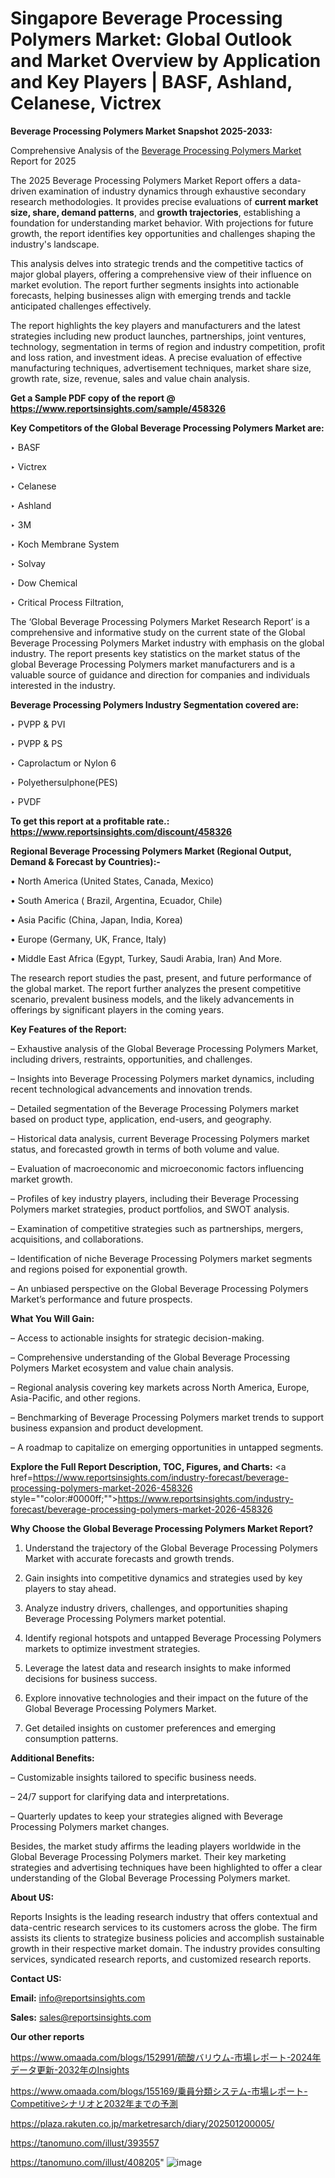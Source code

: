 # Singapore Beverage Processing Polymers Market: Global Outlook and Market Overview by Application and Key Players | BASF, Ashland, Celanese, Victrex

<strong>Beverage Processing Polymers Market Snapshot 2025-2033:</strong>

Comprehensive Analysis of the <a href=https://www.reportsinsights.com/sample/458326>Beverage Processing Polymers Market</a> Report for 2025

The 2025 Beverage Processing Polymers Market Report offers a data-driven examination of industry dynamics through exhaustive secondary research methodologies. It provides precise evaluations of <strong>current market size, share, demand patterns</strong>, and <strong>growth trajectories</strong>, establishing a foundation for understanding market behavior. With projections for future growth, the report identifies key opportunities and challenges shaping the industry's landscape.

This analysis delves into strategic trends and the competitive tactics of major global players, offering a comprehensive view of their influence on market evolution. The report further segments insights into actionable forecasts, helping businesses align with emerging trends and tackle anticipated challenges effectively.

The report highlights the key players and manufacturers and the latest strategies including new product launches, partnerships, joint ventures, technology, segmentation in terms of region and industry competition, profit and loss ration, and investment ideas. A precise evaluation of effective manufacturing techniques, advertisement techniques, market share size, growth rate, size, revenue, sales and value chain analysis.

<strong>Get a Sample PDF copy of the report @ <a href=https://www.reportsinsights.com/sample/458326 style=color:#0000ff;>https://www.reportsinsights.com/sample/458326</a></strong>

<strong>Key Competitors of the Global Beverage Processing Polymers Market are:</strong>

‣ BASF

‣ Victrex

‣ Celanese

‣ Ashland

‣ 3M

‣ Koch Membrane System

‣ Solvay

‣ Dow Chemical

‣ Critical Process Filtration,

The ‘Global Beverage Processing Polymers Market Research Report’ is a comprehensive and informative study on the current state of the Global Beverage Processing Polymers Market industry with emphasis on the global industry. The report presents key statistics on the market status of the global Beverage Processing Polymers market manufacturers and is a valuable source of guidance and direction for companies and individuals interested in the industry.

<strong>Beverage Processing Polymers Industry Segmentation covered are:</strong>

‣ PVPP & PVI

‣ PVPP & PS

‣ Caprolactum or Nylon 6

‣ Polyethersulphone(PES)

‣ PVDF

<strong>To get this report at a profitable rate.: <a href=https://www.reportsinsights.com/discount/458326 style=color:#0000ff;>https://www.reportsinsights.com/discount/458326</a></strong>

<strong>Regional Beverage Processing Polymers Market (Regional Output, Demand &amp; Forecast by Countries):-</strong>

• North America (United States, Canada, Mexico)

• South America ( Brazil, Argentina, Ecuador, Chile)

• Asia Pacific (China, Japan, India, Korea)

• Europe (Germany, UK, France, Italy)

• Middle East Africa (Egypt, Turkey, Saudi Arabia, Iran) And More.

The research report studies the past, present, and future performance of the global market. The report further analyzes the present competitive scenario, prevalent business models, and the likely advancements in offerings by significant players in the coming years.

<strong>Key Features of the Report:</strong>

– Exhaustive analysis of the Global Beverage Processing Polymers Market, including drivers, restraints, opportunities, and challenges.

– Insights into Beverage Processing Polymers market dynamics, including recent technological advancements and innovation trends.

– Detailed segmentation of the Beverage Processing Polymers market based on product type, application, end-users, and geography.

– Historical data analysis, current Beverage Processing Polymers market status, and forecasted growth in terms of both volume and value.

– Evaluation of macroeconomic and microeconomic factors influencing market growth.

– Profiles of key industry players, including their Beverage Processing Polymers market strategies, product portfolios, and SWOT analysis.

– Examination of competitive strategies such as partnerships, mergers, acquisitions, and collaborations.

– Identification of niche Beverage Processing Polymers market segments and regions poised for exponential growth.

– An unbiased perspective on the Global Beverage Processing Polymers Market’s performance and future prospects.

<strong>What You Will Gain:</strong>

– Access to actionable insights for strategic decision-making.

– Comprehensive understanding of the Global Beverage Processing Polymers Market ecosystem and value chain analysis.

– Regional analysis covering key markets across North America, Europe, Asia-Pacific, and other regions.

– Benchmarking of Beverage Processing Polymers market trends to support business expansion and product development.

– A roadmap to capitalize on emerging opportunities in untapped segments.

<strong>Explore the Full Report Description, TOC, Figures, and Charts:</strong>
<a href=https://www.reportsinsights.com/industry-forecast/beverage-processing-polymers-market-2026-458326 style=""color:#0000ff;"">https://www.reportsinsights.com/industry-forecast/beverage-processing-polymers-market-2026-458326</a>

<strong>Why Choose the Global Beverage Processing Polymers Market Report?</strong>

1. Understand the trajectory of the Global Beverage Processing Polymers Market with accurate forecasts and growth trends.

2. Gain insights into competitive dynamics and strategies used by key players to stay ahead.

3. Analyze industry drivers, challenges, and opportunities shaping Beverage Processing Polymers market potential.

4. Identify regional hotspots and untapped Beverage Processing Polymers markets to optimize investment strategies.

5. Leverage the latest data and research insights to make informed decisions for business success.

6. Explore innovative technologies and their impact on the future of the Global Beverage Processing Polymers Market.

7. Get detailed insights on customer preferences and emerging consumption patterns.

<strong>Additional Benefits:</strong>

– Customizable insights tailored to specific business needs.

– 24/7 support for clarifying data and interpretations.

– Quarterly updates to keep your strategies aligned with Beverage Processing Polymers market changes.

Besides, the market study affirms the leading players worldwide in the Global Beverage Processing Polymers market. Their key marketing strategies and advertising techniques have been highlighted to offer a clear understanding of the Global Beverage Processing Polymers market.

<strong><strong>About US</strong>:</strong>

Reports Insights is the leading research industry that offers contextual and data-centric research services to its customers across the globe. The firm assists its clients to strategize business policies and accomplish sustainable growth in their respective market domain. The industry provides consulting services, syndicated research reports, and customized research reports.

<strong>Contact US:</strong>

<p class=><b>Email:</b> <a href=mailto:info@reportsinsights.com>info@reportsinsights.com</a></p>
<p class=><b>Sales:</b> <a href=mailto:sales@reportsinsights.com>sales@reportsinsights.com</a></p>

<strong>Our other reports</strong>

<a href=https://www.omaada.com/blogs/152991/硫酸バリウム-市場レポート-2024年データ更新-2032年のInsights>https://www.omaada.com/blogs/152991/硫酸バリウム-市場レポート-2024年データ更新-2032年のInsights</a>

<a href=https://www.omaada.com/blogs/155169/乗員分類システム-市場レポート-Competitiveシナリオと2032年までの予測>https://www.omaada.com/blogs/155169/乗員分類システム-市場レポート-Competitiveシナリオと2032年までの予測</a>

<a href=https://plaza.rakuten.co.jp/marketresarch/diary/202501200005/>https://plaza.rakuten.co.jp/marketresarch/diary/202501200005/</a>

<a href=https://tanomuno.com/illust/393557>https://tanomuno.com/illust/393557</a>

<a href=https://tanomuno.com/illust/408205>https://tanomuno.com/illust/408205</a>"
![image](https://github.com/user-attachments/assets/21a9ab61-b21b-4f5a-9e06-e653f9159e64)
